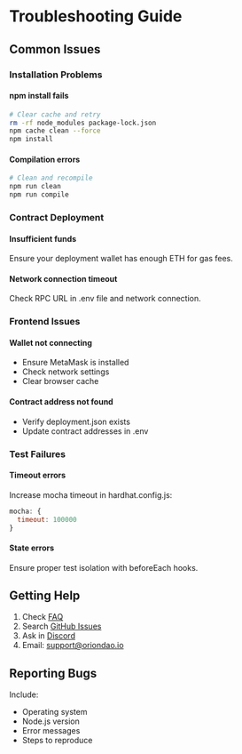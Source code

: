 # Troubleshooting Guide

## Common Issues

### Installation Problems

#### npm install fails
```bash
# Clear cache and retry
rm -rf node_modules package-lock.json
npm cache clean --force
npm install
```

#### Compilation errors
```bash
# Clean and recompile
npm run clean
npm run compile
```

### Contract Deployment

#### Insufficient funds
Ensure your deployment wallet has enough ETH for gas fees.

#### Network connection timeout
Check RPC URL in .env file and network connection.

### Frontend Issues

#### Wallet not connecting
- Ensure MetaMask is installed
- Check network settings
- Clear browser cache

#### Contract address not found
- Verify deployment.json exists
- Update contract addresses in .env

### Test Failures

#### Timeout errors
Increase mocha timeout in hardhat.config.js:
```javascript
mocha: {
  timeout: 100000
}
```

#### State errors
Ensure proper test isolation with beforeEach hooks.

## Getting Help

1. Check [FAQ](FAQ.md)
2. Search [GitHub Issues](https://github.com/Girishktas/OrionDAO/issues)
3. Ask in [Discord](https://discord.gg/oriondao)
4. Email: support@oriondao.io

## Reporting Bugs

Include:
- Operating system
- Node.js version
- Error messages
- Steps to reproduce


